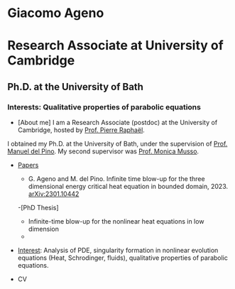 # Giacomo Ageno
# Research Associate at University of Cambridge
## Ph.D. at the University of Bath
### Interests: Qualitative properties of parabolic equations

- [About me]
I am a Research Associate (postdoc) at the University of Cambridge, hosted by [Prof. Pierre Raphaël](https://www.maths.cam.ac.uk/person/pr463).

I obtained my Ph.D. at the University of Bath, under the supervision of [Prof. Manuel del Pino](https://researchportal.bath.ac.uk/en/persons/manuel-del-pino). My second supervisor was [Prof. Monica Musso](https://sites.google.com/view/monicamusso/home).

- [Papers](#headings)
  	- G. Ageno and M. del Pino. Infinite time blow-up for the three dimensional energy critical heat equation in bounded domain, 2023. [arXiv:2301.10442](https://arxiv.org/abs/2301.10442)
 
	-[PhD Thesis]
  	- Infinite-time blow-up for the nonlinear heat equations in low dimension
  	- 
- [Interest](#heading-1): Analysis of PDE, singularity formation in nonlinear evolution equations (Heat, Schrodinger, fluids), qualitative properties of parabolic equations.

- CV
	
